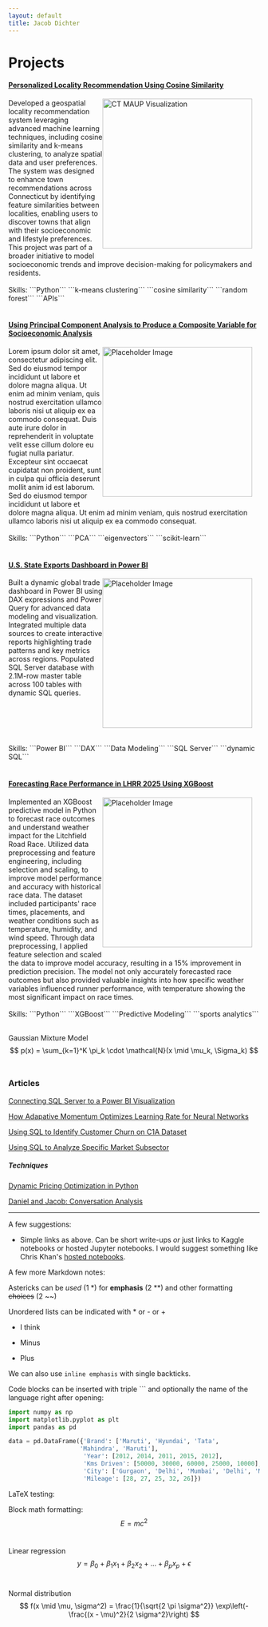 ```yaml
---
layout: default
title: Jacob Dichter
---
```

# Projects

#### [Personalized Locality Recommendation Using Cosine Similarity](http://github.com/)<br>
<div style="overflow: auto;">
  <p style="margin: 0;">
    <img src="{{ '/assets/ct_image_maup.png' | absolute_url }}" alt="CT MAUP Visualization" width=300 style="float: right; margin: 0 15px 15px 0; max-width: 100%; height: auto;">
Developed a geospatial locality recommendation system leveraging advanced machine learning techniques, including cosine similarity and k-means clustering, to analyze spatial data and user preferences. The system was designed to enhance town recommendations across Connecticut by identifying feature similarities between localities, enabling users to discover towns that align with their socioeconomic and lifestyle preferences. This project was part of a broader initiative to model socioeconomic trends and improve decision-making for policymakers and residents.
</p></div><br>
Skills: ```Python``` ```k-means clustering``` ```cosine similarity``` ```random forest``` ```APIs```
<br><br>

#### [Using Principal Component Analysis to Produce a Composite Variable for Socioeconomic Analysis](http://github.com/)<br>
<div style="overflow: auto;">
  <p style="margin: 0;">
    <img src="https://numxl.com/wp-content/uploads/principal-component-analysis-pca-featured.png" alt="Placeholder Image" width=300 style="float: right; margin: 0 15px 15px 0; max-width: 100%; height: auto;">
    Lorem ipsum dolor sit amet, consectetur adipiscing elit. Sed do eiusmod tempor incididunt ut labore et dolore magna aliqua. Ut enim ad minim veniam, quis nostrud exercitation ullamco laboris nisi ut aliquip ex ea commodo consequat. Duis aute irure dolor in reprehenderit in voluptate velit esse cillum dolore eu fugiat nulla pariatur. Excepteur sint occaecat cupidatat non proident, sunt in culpa qui officia deserunt mollit anim id est laborum. Sed do eiusmod tempor incididunt ut labore et dolore magna aliqua. Ut enim ad minim veniam, quis nostrud exercitation ullamco laboris nisi ut aliquip ex ea commodo consequat.
  </p></div><br>
  Skills: ```Python``` ```PCA``` ```eigenvectors``` ```scikit-learn```
  <br><br>

#### [U.S. State Exports Dashboard in Power BI](http://github.com/)<br>
<div style="overflow: auto;">
  <p style="margin: 0;">
    <img src="https://miro.medium.com/v2/resize:fit:1400/1*1hrMXDRmN7XRuWPKKlikHw.png" alt="Placeholder Image" width=300 style="float: right; margin: 0 15px 15px 0; max-width: 100%; height: auto;">
    Built a dynamic global trade dashboard in Power BI using DAX expressions and Power Query for advanced data modeling and visualization. Integrated multiple data sources to create interactive reports highlighting trade patterns and key metrics across regions. Populated SQL Server database with 2.1M-row master table across 100 tables with dynamic SQL queries.
  </p></div><br>
  Skills: ```Power BI``` ```DAX``` ```Data Modeling``` ```SQL Server``` ```dynamic SQL```
<br><br>

#### [Forecasting Race Performance in LHRR 2025 Using XGBoost](http://github.com/)<br>
<div style="overflow: auto;">
  <p style="margin: 0;">
    <img src="https://images.idgesg.net/images/article/2022/12/xboost-influxdb-05-100935143-large.jpg?auto=webp&quality=85,70&auto=webp&quality=85,70" alt="Placeholder Image" width=300 style="float: right; margin: 0 15px 15px 0; max-width: 100%; height: auto;">
    Implemented an XGBoost predictive model in Python to forecast race outcomes and understand weather impact for the Litchfield Road Race. Utilized data preprocessing and feature engineering, including selection and scaling, to improve model performance and accuracy with historical race data. The dataset included participants' race times, placements, and weather conditions such as temperature, humidity, and wind speed. Through data preprocessing, I applied feature selection and scaled the data to improve model accuracy, resulting in a 15% improvement in prediction precision. The model not only accurately forecasted race outcomes but also provided valuable insights into how specific weather variables influenced runner performance, with temperature showing the most significant impact on race times.
  </p></div><br>
  Skills: ```Python``` ```XGBoost``` ```Predictive Modeling``` ```sports analytics```
<br><br>

Gaussian Mixture Model
$$
p(x) = \sum_{k=1}^K \pi_k \cdot \mathcal{N}(x \mid \mu_k, \Sigma_k)
$$<br>

### Articles

[Connecting SQL Server to a Power BI Visualization](http://www.google.com/)

[How Adapative Momentum Optimizes Learning Rate for Neural Networks](http://www.google.com/)

[Using SQL to Identify Customer Churn on C1A Dataset](http://github.com/)

[Using SQL to Analyze Specific Market Subsector](http://github.com/)

##### Techniques
[Dynamic Pricing Optimization in Python](http://www.google.com/)

[Daniel and Jacob: Conversation Analysis](https://jacobdichter.github.io/assets/notebooks/kaggleNB_d-j-text-analysis_copy.html)

_________

A few suggestions: 
- Simple links as above. Can be short write-ups *or* just links to Kaggle notebooks or hosted Jupyter notebooks. I would suggest something like Chris Khan's [hosted notebooks](https://chriskhanhtran.github.io/minimal-portfolio/projects/ames-house-price.html).


A few more Markdown notes:

Astericks can be *used* (1 *) for **emphasis** (2 **) and other formatting ~~choices~~ (2 ~~)

Unordered lists can be indicated with * or - or +

* I think
- Minus
+ Plus

We can also use `inline emphasis` with single backticks.

Code blocks can be inserted with triple ``` and optionally the name of the language right after opening:

```python
import numpy as np
import matplotlib.pyplot as plt
import pandas as pd

data = pd.DataFrame({'Brand': ['Maruti', 'Hyundai', 'Tata',
                    'Mahindra', 'Maruti'],
                     'Year': [2012, 2014, 2011, 2015, 2012],
                     'Kms Driven': [50000, 30000, 60000, 25000, 10000],
                     'City': ['Gurgaon', 'Delhi', 'Mumbai', 'Delhi', 'Mumbai'],
                     'Mileage': [28, 27, 25, 32, 26]})
```

LaTeX testing:

Block math formatting:
$$
E = mc^2
$$<br>

Linear regression
$$
y = \beta_0 + \beta_1 x_1 + \beta_2 x_2 + \dots + \beta_p x_p + \epsilon
$$<br>

Normal distribution
$$
f(x \mid \mu, \sigma^2) = \frac{1}{\sqrt{2 \pi \sigma^2}} \exp\left(-\frac{(x - \mu)^2}{2 \sigma^2}\right)
$$<br>
